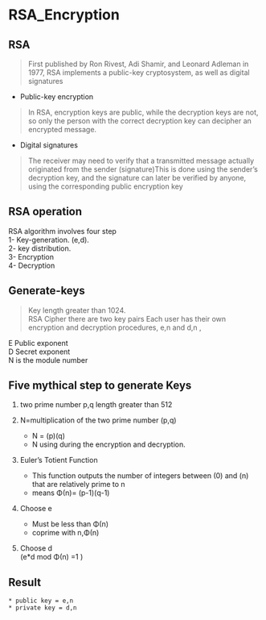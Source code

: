 RSA_Encryption
==========

RSA
-----

> First published by Ron Rivest, Adi Shamir, and Leonard Adleman in 1977, RSA implements a public-key cryptosystem, as well as digital signatures

 * Public-key encryption     
> In RSA, encryption keys are public, while the decryption keys are not, so only the person with the correct decryption key can decipher an encrypted message.

* Digital signatures                          

> The receiver may need to verify that a transmitted message actually originated from the sender (signature)This is done using the sender’s decryption key, and the signature can later be verified by anyone, using the corresponding public encryption key

RSA operation
-----
RSA algorithm involves four step    
1- Key-generation. (e,d).   
2- key distribution.    
3- Encryption     
4- Decryption   

Generate-keys 
-----
> Key length greater than 1024.   
> RSA Cipher there are two key pairs
> Each user has their own encryption and decryption procedures, e,n and d,n , 
   
   E Public exponent  
   D Secret exponent  
   N is the module number  

Five mythical step to generate Keys 
-----
              
  1.  two prime number p,q length greater than 512                  
      
  2.  N=multiplication of the two prime number (p,q)                      
      * N = (p)(q)                  
      * N using during the encryption and decryption.                   
      
  3.  Euler’s Totient Function 
      *  This function outputs the number of integers between (0) and (n) that are relatively prime to n                                                                           
      -  means  Φ(n)= (p-1)(q-1)                                                             
      
  4.  Choose e                                      
      - Must be less than Φ(n)                 
      - coprime with n,Φ(n)            
      
  5. Choose d   
        (e*d mod Φ(n) =1 )                         
  
  Result
  ----
    * public key = e,n    
    * private key = d,n 
